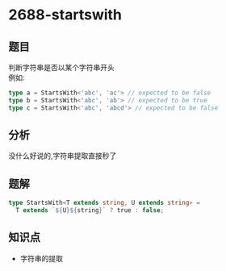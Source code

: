 # 2688-startswith
## 题目
判断字符串是否以某个字符串开头  
例如:
```ts
type a = StartsWith<'abc', 'ac'> // expected to be false
type b = StartsWith<'abc', 'ab'> // expected to be true
type c = StartsWith<'abc', 'abcd'> // expected to be false
```
## 分析
没什么好说的,字符串提取直接秒了
## 题解
```ts
type StartsWith<T extends string, U extends string> =
  T extends `${U}${string}` ? true : false;
```
## 知识点
- 字符串的提取